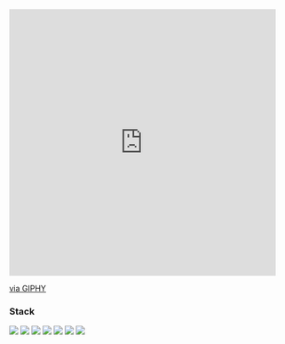 <iframe src="https://giphy.com/embed/zRkeKuEz07wjjRNY7k" width="480" height="480" frameBorder="0" class="giphy-embed" allowFullScreen></iframe><p><a href="https://giphy.com/gifs/trans-matrix-pride-zRkeKuEz07wjjRNY7k">via GIPHY</a></p>

### Stack

<img src="https://img.shields.io/badge/Python-103247?style=for-the-badge&logo=Python&logoColor=FFFFF0"/>  <img src="https://img.shields.io/badge/Flask-103247?style=for-the-badge&logo=Flask&logoColor=FFFFF0"/>  <img src="https://img.shields.io/badge/HTML5-180000?style=for-the-badge&logo=HTML5&logoColor=ec0000"/>  <img src="https://img.shields.io/badge/MySQL-FFFFF0?style=for-the-badge&logo=MySQL&logoColor=343013"/>  <img src="https://img.shields.io/badge/C%2b%2b-091326?style=for-the-badge&logo=C%2b%2b&logoColor=FFFFF0"/>  <img src="https://img.shields.io/badge/Git-000000?style=for-the-badge&logo=Git&logoColor=FFFFF0"/>  <img src="https://img.shields.io/badge/CSS3-002630?style=for-the-badge&logo=CSS3&logoColor=00b6e4"/>

